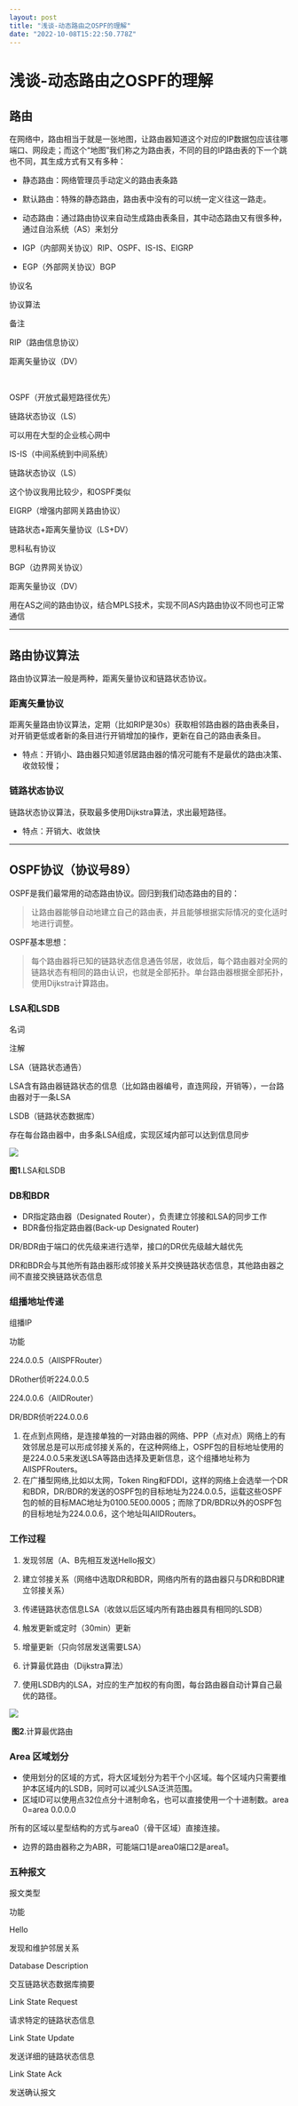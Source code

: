 ```yaml
---
layout: post
title: "浅谈-动态路由之OSPF的理解"
date: "2022-10-08T15:22:50.778Z"
---
```

浅谈-动态路由之OSPF的理解
===============

路由
--

在网络中，路由相当于就是一张地图，让路由器知道这个对应的IP数据包应该往哪端口、网段走；而这个“地图”我们称之为路由表，不同的目的IP路由表的下一个跳也不同，其生成方式有又有多种：

*   静态路由：网络管理员手动定义的路由表条路

*   默认路由：特殊的静态路由，路由表中没有的可以统一定义往这一路走。

*   动态路由：通过路由协议来自动生成路由表条目，其中动态路由又有很多种，通过自治系统（AS）来划分

*   IGP（内部网关协议）RIP、OSPF、IS-IS、EIGRP
*   EGP（外部网关协议）BGP

协议名

协议算法

备注

RIP（路由信息协议）

距离矢量协议（DV）

 

OSPF（开放式最短路径优先）

链路状态协议（LS）

可以用在大型的企业核心网中

IS-IS（中间系统到中间系统）

链路状态协议（LS）

这个协议我用比较少，和OSPF类似

EIGRP（增强内部网关路由协议）

链路状态+距离矢量协议（LS+DV）

思科私有协议

BGP（边界网关协议）

距离矢量协议（DV）

用在AS之间的路由协议，结合MPLS技术，实现不同AS内路由协议不同也可正常通信

* * *

路由协议算法
------

路由协议算法一般是两种，距离矢量协议和链路状态协议。

### 距离矢量协议

距离矢量路由协议算法，定期（比如RIP是30s）获取相邻路由器的路由表条目，对开销更低或者新的条目进行开销增加的操作，更新在自己的路由表条目。

*   特点：开销小、路由器只知道邻居路由器的情况可能有不是最优的路由决策、收敛较慢；

### 链路状态协议

链路状态协议算法，获取最多使用Dijkstra算法，求出最短路径。

*   特点：开销大、收敛快

* * *

OSPF协议（协议号89）
-------------

OSPF是我们最常用的动态路由协议。回归到我们动态路由的目的：

> 让路由器能够自动地建立自己的路由表，并且能够根据实际情况的变化适时地进行调整。

OSPF基本思想：

> 每个路由器将已知的链路状态信息通告邻居，收敛后，每个路由器对全网的链路状态有相同的路由认识，也就是全部拓扑。单台路由器根据全部拓扑，使用Dijkstra计算路由。

### LSA和LSDB

名词

注解

LSA（链路状态通告）

LSA含有路由器链路状态的信息（比如路由器编号，直连网段，开销等），一台路由器对于一条LSA

LSDB（链路状态数据库）

存在每台路由器中，由多条LSA组成，实现区域内部可以达到信息同步

![](https://img2022.cnblogs.com/blog/2928139/202210/2928139-20221008192203012-1324256000.png)

**图1**.LSA和LSDB

### DB和BDR

*   DR指定路由器（Designated Router），负责建立邻接和LSA的同步工作
*   BDR备份指定路由器(Back-up Designated Router)

DR/BDR由于端口的优先级来进行选举，接口的DR优先级越大越优先

DR和BDR会与其他所有路由器形成邻接关系并交换链路状态信息，其他路由器之间不直接交换链路状态信息

### 组播地址传递

组播IP

功能

224.0.0.5（AllSPFRouter）

DRother侦听224.0.0.5

224.0.0.6（AllDRouter）

DR/BDR侦听224.0.0.6

1.  在点到点网络，是连接单独的一对路由器的网络、PPP（点对点）网络上的有效邻居总是可以形成邻接关系的，在这种网络上，OSPF包的目标地址使用的是224.0.0.5来发送LSA等路由选择及更新信息，这个组播地址称为AllSPFRouters。
2.  在广播型网络,比如以太网，Token Ring和FDDI，这样的网络上会选举一个DR和BDR，DR/BDR的发送的OSPF包的目标地址为224.0.0.5，运载这些OSPF包的帧的目标MAC地址为0100.5E00.0005；而除了DR/BDR以外的OSPF包的目标地址为224.0.0.6，这个地址叫AllDRouters。

### 工作过程

1.  发现邻居（A、B先相互发送Hello报文）
2.  建立邻接关系（网络中选取DR和BDR，网络内所有的路由器只与DR和BDR建立邻接关系）
3.  传递链路状态信息LSA（收敛以后区域内所有路由器具有相同的LSDB）

1.  触发更新或定时（30min）更新
2.  增量更新（只向邻居发送需要LSA）

5.  计算最优路由（Dijkstra算法）

1.  使用LSDB内的LSA，对应的生产加权的有向图，每台路由器自动计算自己最优的路径。

![](https://img2022.cnblogs.com/blog/2928139/202210/2928139-20221008192259634-247437022.png)

 **图2**.计算最优路由

### Area 区域划分

*   使用划分的区域的方式，将大区域划分为若干个小区域。每个区域内只需要维护本区域内的LSDB，同时可以减少LSA泛洪范围。
*   区域ID可以使用点32位点分十进制命名，也可以直接使用一个十进制数。area 0=area 0.0.0.0

所有的区域以星型结构的方式与area0（骨干区域）直接连接。

*   边界的路由器称之为ABR，可能端口1是area0端口2是area1。

### 五种报文

报文类型

功能

Hello

发现和维护邻居关系

Database Description

交互链路状态数据库摘要

Link State Request

请求特定的链路状态信息

Link State Update

发送详细的链路状态信息

Link State Ack

发送确认报文